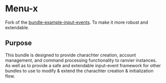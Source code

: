 # Menu-x
Fork of the [bundle-example-input-events](https://github.com/RanvierMUD/bundle-example-input-events). To make it more robust and extendable.

## Purpose
This bundle is designed to provide charachter creation, account management, and command processing functionality to ranvier instances. As well as to provide a safe and extendable input-event framework for other bundles to use to modify & extend the charachter creation & initialization flow.
